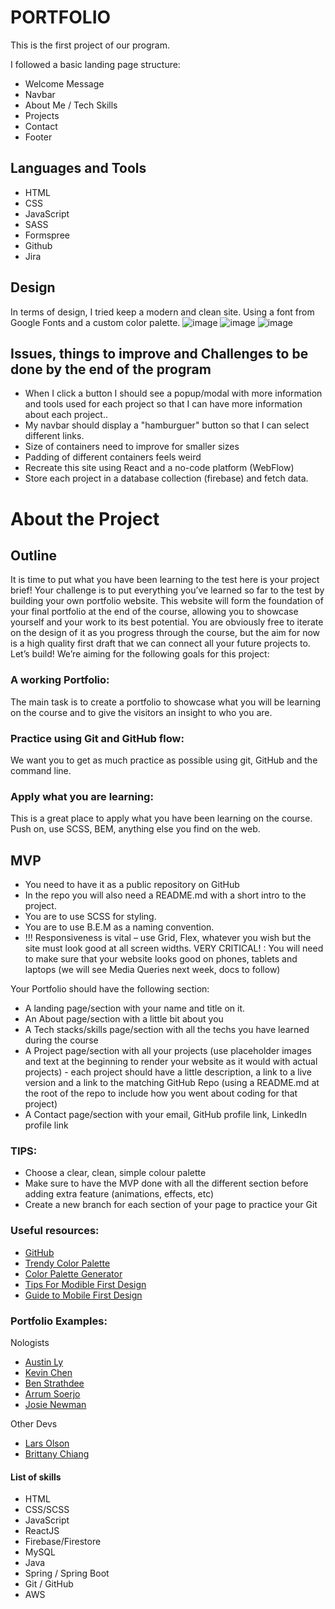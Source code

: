 # PORTFOLIO

This is the first project of our program. 

I followed a basic landing page structure:
-   Welcome Message
-   Navbar
-   About Me / Tech Skills
-   Projects
-   Contact
-   Footer

## Languages and Tools
- HTML
- CSS
- JavaScript
- SASS
- Formspree
- Github
- Jira

## Design
In terms of design, I tried keep a modern and clean site. Using a font from Google Fonts and a custom color palette.
![image](https://user-images.githubusercontent.com/26740359/183779931-f7d58203-6c84-499c-8a02-6d8bef91c407.png)
![image](https://user-images.githubusercontent.com/26740359/183779966-a22767be-935f-4406-8be8-74c3e32f9e6d.png)
![image](https://user-images.githubusercontent.com/26740359/183779882-d08bc188-bfd2-4b1c-96d4-f27ab9c90fb7.png)


## Issues, things to improve and Challenges to be done by the end of the program
- When I click a button I should see a popup/modal with more information and tools used for each project so that I can have more information about each project.. 
- My navbar should display a "hamburguer" button so that I can select different links. 
- Size of containers need to improve for smaller sizes
- Padding of different containers feels weird
- Recreate this site using React and a no-code platform (WebFlow)
- Store each project in a database collection (firebase) and fetch data.




# About the Project
## Outline

It is time to put what you have been learning to the test here is your project brief!
Your challenge is to put everything you’ve learned so far to the test by building your own portfolio website. This website will form the foundation of your final portfolio at the end of the course, allowing you to showcase yourself and your work to its best potential. You are obviously free to iterate on the design of it as you progress through the course, but the aim for now is a high quality first draft that we can connect all your future projects to.
Let’s build!
We’re aiming for the following goals for this project:

### A working Portfolio:

The main task is to create a portfolio to showcase what you will be learning on the course and to give the visitors an insight to who you are.

### Practice using Git and GitHub flow:

We want you to get as much practice as possible using git, GitHub and the command line.

### Apply what you are learning:

This is a great place to apply what you have been learning on the course. Push on, use SCSS, BEM, anything else you find on the web.

## MVP

-   You need to have it as a public repository on GitHub
-   In the repo you will also need a README.md with a short intro to the project.
-   You are to use SCSS for styling.
-   You are to use B.E.M as a naming convention.
-   !!! Responsiveness is vital – use Grid, Flex, whatever you wish but the site must look good at all screen widths.
    VERY CRITICAL! : You will need to make sure that your website looks good on phones, tablets and laptops (we will see Media Queries next week, docs to follow)

Your Portfolio should have the following section:

-   A landing page/section with your name and title on it.
-   An About page/section with a little bit about you
-   A Tech stacks/skills page/section with all the techs you have learned during the course
-   A Project page/section with all your projects (use placeholder images and text at the beginning to render your website as it would with actual projects) - each project should have a little description, a link to a live version and a link to the matching GitHub Repo (using a README.md at the root of the repo to include how you went about coding for that project)
-   A Contact page/section with your email, GitHub profile link, LinkedIn profile link

### TIPS:

-   Choose a clear, clean, simple colour palette
-   Make sure to have the MVP done with all the different section before adding extra feature (animations, effects, etc)
-   Create a new branch for each section of your page to practice your Git

### Useful resources:

-   [GitHub](https://pages.github.com/)
-   [Trendy Color Palette](https://colorhunt.co/palettes/popular)
-   [Color Palette Generator](https://coolors.co/generate)
-   [Tips For Modible First Design](https://www.invisionapp.com/inside-design/mobile-first-design/)
-   [Guide to Mobile First Design](https://css-tricks.com/how-to-develop-and-test-a-mobile-first-design-in-2021/)

### Portfolio Examples:

Nologists

-   [Austin Ly](https://www.astnly.com/)
-   [Kevin Chen](https://www.kchn.com.au/)
-   [Ben Strathdee](https://benstrathdee.github.io/)
-   [Arrum Soerjo](https://arrums.github.io/)
-   [Josie Newman](https://josienewman.dev/)

Other Devs

-   [Lars Olson](https://www.lars-olson.com/)
-   [Brittany Chiang](https://brittanychiang.com/)

#### List of skills

-   HTML
-   CSS/SCSS
-   JavaScript
-   ReactJS
-   Firebase/Firestore
-   MySQL
-   Java
-   Spring / Spring Boot
-   Git / GitHub
-   AWS
